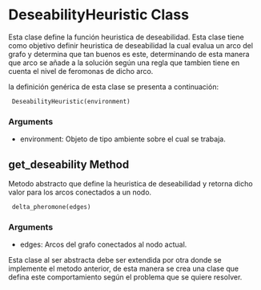 # DeseabilityHeuristic Class

Esta clase define la función heuristica de deseabilidad. Esta clase tiene como objetivo definir heuristica de deseabilidad la cual evalua un arco del grafo y determina que tan buenos es este, determinando de esta manera que arco se añade a la solución según una regla que tambien tiene en cuenta el nivel de feromonas de dicho arco.


la definición genérica de esta clase se presenta a continuación: 

````
 DeseabilityHeuristic(environment)
````
### Arguments

- environment: Objeto de tipo ambiente sobre el cual se trabaja.

## get_deseability Method

Metodo abstracto que define la heuristica de deseabilidad y retorna dicho valor para los arcos conectados a un nodo.

````
 delta_pheromone(edges)
````
### Arguments

- edges: Arcos del grafo conectados al nodo actual.


Esta clase al ser abstracta debe ser extendida por otra donde se implemente el metodo anterior, de esta manera se crea una clase que defina este comportamiento según el problema que se quiere resolver.
